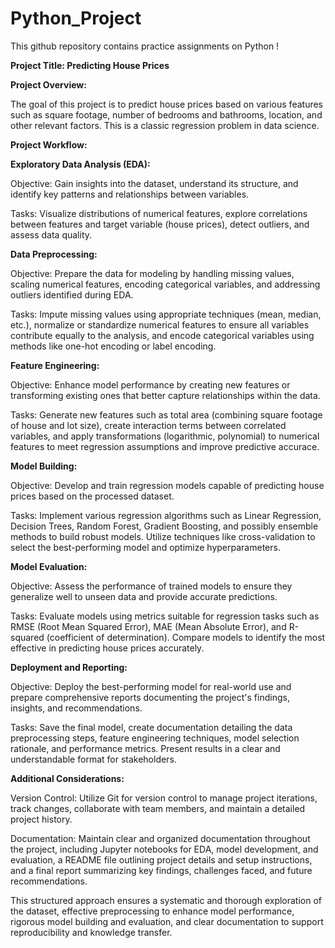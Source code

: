 # Python_Project
This github repository contains practice assignments on Python ! 

**Project Title: Predicting House Prices**

**Project Overview:**

The goal of this project is to predict house prices based on various features such as square footage, number of bedrooms and bathrooms, location, and other relevant factors. This is a classic regression problem in data science.

**Project Workflow:**

**Exploratory Data Analysis (EDA):**

Objective: Gain insights into the dataset, understand its structure, and identify key patterns and relationships between variables.

Tasks: Visualize distributions of numerical features, explore correlations between features and target variable (house prices), detect outliers, and assess data quality.

**Data Preprocessing:**

Objective: Prepare the data for modeling by handling missing values, scaling numerical features, encoding categorical variables, and addressing outliers identified during EDA.

Tasks: Impute missing values using appropriate techniques (mean, median, etc.), normalize or standardize numerical features to ensure all variables contribute equally to the analysis, and encode categorical variables using methods like one-hot encoding or label encoding.

**Feature Engineering:**

Objective: Enhance model performance by creating new features or transforming existing ones that better capture relationships within the data.

Tasks: Generate new features such as total area (combining square footage of house and lot size), create interaction terms between correlated variables, and apply transformations (logarithmic, polynomial) to numerical features to meet regression assumptions and improve predictive accurace.

**Model Building:**

Objective: Develop and train regression models capable of predicting house prices based on the processed dataset.

Tasks: Implement various regression algorithms such as Linear Regression, Decision Trees, Random Forest, Gradient Boosting, and possibly ensemble methods to build robust models. Utilize techniques like cross-validation to select the best-performing model and optimize hyperparameters.

**Model Evaluation:**

Objective: Assess the performance of trained models to ensure they generalize well to unseen data and provide accurate predictions.

Tasks: Evaluate models using metrics suitable for regression tasks such as RMSE (Root Mean Squared Error), MAE (Mean Absolute Error), and R-squared (coefficient of determination). Compare models to identify the most effective in predicting house prices accurately.

**Deployment and Reporting:**

Objective: Deploy the best-performing model for real-world use and prepare comprehensive reports documenting the project's findings, insights, and recommendations.

Tasks: Save the final model, create documentation detailing the data preprocessing steps, feature engineering techniques, model selection rationale, and performance metrics. Present results in a clear and understandable format for stakeholders.

**Additional Considerations:**

Version Control: Utilize Git for version control to manage project iterations, track changes, collaborate with team members, and maintain a detailed project history.

Documentation: Maintain clear and organized documentation throughout the project, including Jupyter notebooks for EDA, model development, and evaluation, a README file outlining project details and setup instructions, and a final report summarizing key findings, challenges faced, and future recommendations.

This structured approach ensures a systematic and thorough exploration of the dataset, effective preprocessing to enhance model performance, rigorous model building and evaluation, and clear documentation to support reproducibility and knowledge transfer.



